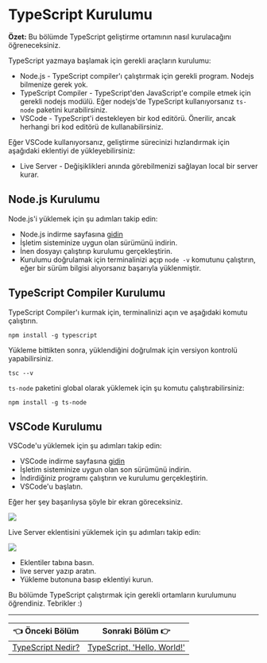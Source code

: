 # TypeScript Kurulumu

**Özet:** Bu bölümde TypeScript geliştirme ortamının nasıl kurulacağını öğreneceksiniz.

TypeScript yazmaya başlamak için gerekli araçların kurulumu:

- Node.js - TypeScript compiler'ı çalıştırmak için gerekli program. Nodejs bilmenize gerek yok.
- TypeScript Compiler - TypeScript'den JavaScript'e compile etmek için gerekli nodejs modülü. Eğer nodejs'de TypeScript kullanıyorsanız `ts-node` paketini kurabilirsiniz. 
- VSCode - TypeScript'i destekleyen bir kod editörü. Önerilir, ancak herhangi bri kod editörü de kullanabilirsiniz.

Eğer VSCode kullanıyorsanız, geliştirme sürecinizi hızlandırmak için aşağıdaki eklentiyi de yükleyebilirsiniz:

- Live Server - Değişiklikleri anında görebilmenizi sağlayan local bir server kurar.

## Node.js Kurulumu

Node.js'i yüklemek için şu adımları takip edin:
- Node.js indirme sayfasına [gidin](https://nodejs.org/en/download/)
- İşletim sisteminize uygun olan sürümünü indirin.
- İnen dosyayı çalıştırıp kurulumu gerçekleştirin.
- Kurulumu doğrulamak için terminalinizi açıp `node -v` komutunu çalıştırın, eğer bir sürüm bilgisi alıyorsanız başarıyla yüklenmiştir.

## TypeScript Compiler Kurulumu

TypeScript Compiler'ı kurmak için, terminalinizi açın ve aşağıdaki komutu çalıştırın.

```shell
npm install -g typescript
```

Yükleme bittikten sonra, yüklendiğini doğrulmak için versiyon kontrolü yapabilirsiniz.

```shell
tsc --v
```

`ts-node` paketini global olarak yüklemek için şu komutu çalıştırabilirsiniz:

```shell
npm install -g ts-node
```

## VSCode Kurulumu

VSCode'u yüklemek için şu adımları takip edin:
- VSCode indirme sayfasına [gidin](https://code.visualstudio.com/download)
- İşletim sisteminize uygun olan son sürümünü indirin.
- İndirdiğiniz programı çalıştırın ve kurulumu gerçekleştirin.
- VSCode'u başlatın.

Eğer her şey başarılıysa şöyle bir ekran göreceksiniz.

![](https://www.typescripttutorial.net/wp-content/uploads/2020/05/vs-code.png)

Live Server eklentisini yüklemek için şu adımları takip edin:

![](https://www.typescripttutorial.net/wp-content/uploads/2020/05/Live-Server.png)

- Eklentiler tabına basın.
- live server yazıp aratın.
- Yükleme butonuna basıp eklentiyi kurun.

Bu bölümde TypeScript çalıştırmak için gerekli ortamların kurulumunu öğrendiniz. Tebrikler :)

----

| 👈  Önceki Bölüm  | Sonraki Bölüm  👉 |
| ------------- | ------------- |
| [TypeScript Nedir?](./typescript-nedir.md) | [TypeScript, 'Hello, World!'](./typescript-hello-world.md) |

